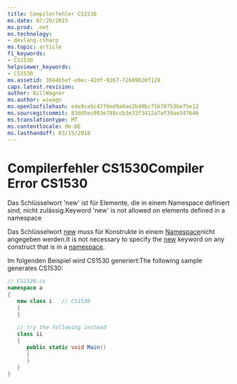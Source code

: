 ```yaml
---
title: Compilerfehler CS1530
ms.date: 07/20/2015
ms.prod: .net
ms.technology:
- devlang-csharp
ms.topic: article
f1_keywords:
- CS1530
helpviewer_keywords:
- CS1530
ms.assetid: 3844b5ef-e0ec-42df-9267-72689020f128
caps.latest.revision: 
author: BillWagner
ms.author: wiwagn
ms.openlocfilehash: e4e9ca5c47f6ed9a0ae2b40bc71670753be75e12
ms.sourcegitcommit: 83dd5ec003e788ccb3e33f3412a7af39ae347646
ms.translationtype: MT
ms.contentlocale: de-DE
ms.lasthandoff: 03/15/2018
---
```

# <a name="compiler-error-cs1530"></a><span data-ttu-id="04170-102">Compilerfehler CS1530</span><span class="sxs-lookup"><span data-stu-id="04170-102">Compiler Error CS1530</span></span>
<span data-ttu-id="04170-103">Das Schlüsselwort 'new' ist für Elemente, die in einem Namespace definiert sind, nicht zulässig.</span><span class="sxs-lookup"><span data-stu-id="04170-103">Keyword 'new' is not allowed on elements defined in a namespace</span></span>  
  
 <span data-ttu-id="04170-104">Das Schlüsselwort [new](../../csharp/language-reference/keywords/new.md) muss für Konstrukte in einem [Namespace](../../csharp/language-reference/keywords/namespace.md)nicht angegeben werden.</span><span class="sxs-lookup"><span data-stu-id="04170-104">It is not necessary to specify the [new](../../csharp/language-reference/keywords/new.md) keyword on any construct that is in a [namespace](../../csharp/language-reference/keywords/namespace.md).</span></span>  
  
 <span data-ttu-id="04170-105">Im folgenden Beispiel wird CS1530 generiert:</span><span class="sxs-lookup"><span data-stu-id="04170-105">The following sample generates CS1530:</span></span>  
  
```csharp  
// CS1530.cs  
namespace a  
{  
   new class i   // CS1530  
   {  
   }  
  
   // try the following instead  
   class ii  
   {  
      public static void Main()  
      {  
      }  
   }  
}  
```
